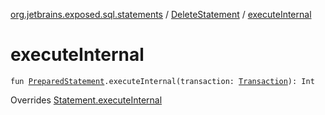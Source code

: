 [org.jetbrains.exposed.sql.statements](../index.md) / [DeleteStatement](index.md) / [executeInternal](.)

# executeInternal

`fun `[`PreparedStatement`](http://docs.oracle.com/javase/6/docs/api/java/sql/PreparedStatement.html)`.executeInternal(transaction: `[`Transaction`](../../org.jetbrains.exposed.sql/-transaction/index.md)`): Int`

Overrides [Statement.executeInternal](../-statement/execute-internal.md)

